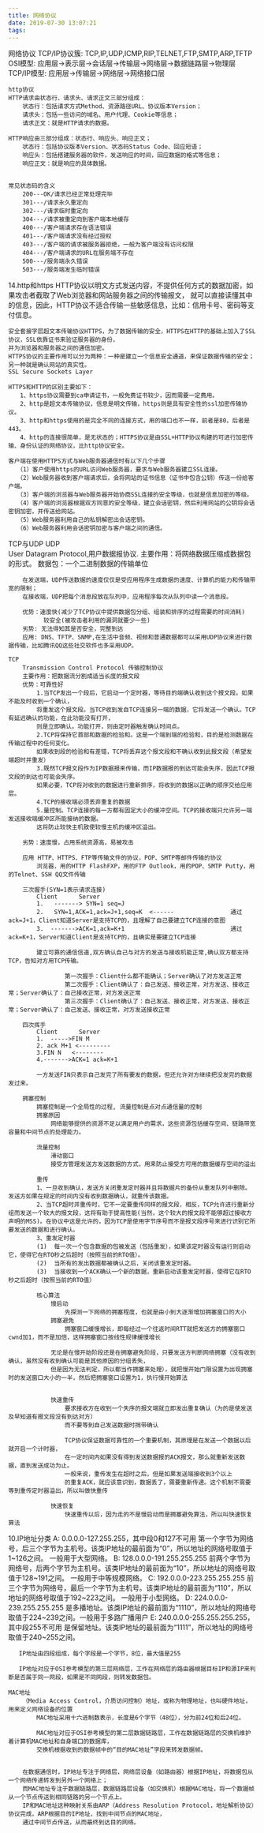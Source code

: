 ```yaml
---
title: 网络协议
date: 2019-07-30 13:07:21
tags:
---
```


网络协议
    TCP/IP协议簇: TCP,IP,UDP,ICMP,RIP,TELNET,FTP,SMTP,ARP,TFTP
    OSI模型: 应用层->表示层->会话层->传输层->网络层->数据链路层->物理层
    TCP/IP模型: 应用层->传输层->网络层->网络接口层



    http协议
    HTTP请求由状态行、请求头、请求正文三部分组成：
        状态行：包括请求方式Method、资源路径URL、协议版本Version；
        请求头：包括一些访问的域名、用户代理、Cookie等信息；
        请求正文：就是HTTP请求的数据。

    HTTP响应由三部分组成：状态行、响应头、响应正文；
        状态行：包括协议版本Version、状态码Status Code、回应短语；
        响应头：包括搭建服务器的软件，发送响应的时间，回应数据的格式等信息；
        响应正文：就是响应的具体数据。


    常见状态码的含义
        200---OK/请求已经正常处理完毕
        301---/请求永久重定向
        302---/请求临时重定向
        304---/请求被重定向到客户端本地缓存
        400---/客户端请求存在语法错误
        401---/客户端请求没有经过授权
        403---/客户端的请求被服务器拒绝，一般为客户端没有访问权限
        404---/客户端请求的URL在服务端不存在
        500---/服务端永久错误
        503---/服务端发生临时错误


14.http和https
    HTTP协议以明文方式发送内容，不提供任何方式的数据加密，如果攻击者截取了Web浏览器和网站服务器之间的传输报文，
    就可以直接读懂其中的信息，因此，HTTP协议不适合传输一些敏感信息，比如：信用卡号、密码等支付信息。

    安全套接字层超文本传输协议HTTPS，为了数据传输的安全，HTTPS在HTTP的基础上加入了SSL协议，SSL依靠证书来验证服务器的身份，
    并为浏览器和服务器之间的通信加密。
    HTTPS协议的主要作用可以分为两种：一种是建立一个信息安全通道，来保证数据传输的安全；另一种就是确认网站的真实性。
    SSL Secure Sockets Layer

    HTTPS和HTTP的区别主要如下：
    　　1、https协议需要到ca申请证书，一般免费证书较少，因而需要一定费用。
    　　2、http是超文本传输协议，信息是明文传输，https则是具有安全性的ssl加密传输协议。
    　　3、http和https使用的是完全不同的连接方式，用的端口也不一样，前者是80，后者是443。
    　　4、http的连接很简单，是无状态的；HTTPS协议是由SSL+HTTP协议构建的可进行加密传输、身份认证的网络协议，比http协议安全。

    客户端在使用HTTPS方式与Web服务器通信时有以下几个步骤
    　　（1）客户使用https的URL访问Web服务器，要求与Web服务器建立SSL连接。
    　　（2）Web服务器收到客户端请求后，会将网站的证书信息（证书中包含公钥）传送一份给客户端。
    　　（3）客户端的浏览器与Web服务器开始协商SSL连接的安全等级，也就是信息加密的等级。
    　　（4）客户端的浏览器根据双方同意的安全等级，建立会话密钥，然后利用网站的公钥将会话密钥加密，并传送给网站。
    　　（5）Web服务器利用自己的私钥解密出会话密钥。
    　　（6）Web服务器利用会话密钥加密与客户端之间的通信。


TCP与UDP
    UDP    
        User Datagram Protocol,用户数据报协议.
        主要作用：将网络数据压缩成数据包的形式。
        数据包：一个二进制数据的传输单位

        在发送端，UDP传送数据的速度仅仅是受应用程序生成数据的速度、计算机的能力和传输带宽的限制；
        在接收端，UDP把每个消息段放在队列中，应用程序每次从队列中读一个消息段。
        
        优势：速度快(减少了TCP协议中提供数据包分组、组装和排序的过程需要的时间消耗)
              较安全(被攻击者利用的漏洞就要少一些)
        劣势: 无法得知其是否安全，完整到达
        应用: DNS、TFTP、SNMP,在生活中音频、视频和普通数据都可以采用UDP协议来进行数据传输，比如腾讯QQ这些社交软件也多采用UDP。

    TCP 
        Transmission Control Protocol 传输控制协议
        主要作用：把数据流分割成适当长度的报文段
        优势：可靠性好
            1.当TCP发出一个段后，它启动一个定时器，等待目的端确认收到这个报文段。如果不能及时收到一个确认，
            将重发这个报文段。当TCP收到发自TCP连接另一端的数据，它将发送一个确认。TCP有延迟确认的功能，在此功能没有打开，
            则是立即确认。功能打开，则由定时器触发确认时间点。
            2.TCP将保持它首部和数据的检验和。这是一个端到端的检验和，目的是检测数据在传输过程中的任何变化。
            如果收到段的检验和有差错，TCP将丢弃这个报文段和不确认收到此报文段（希望发端超时并重发）
            3.既然TCP报文段作为IP数据报来传输，而IP数据报的到达可能会失序，因此TCP报文段的到达也可能会失序。
            如果必要，TCP将对收到的数据进行重新排序，将收到的数据以正确的顺序交给应用层。
            4.TCP的接收端必须丢弃重复的数据
            5.量控制。TCP连接的每一方都有固定大小的缓冲空间。TCP的接收端只允许另一端发送接收端缓冲区所能接纳的数据。
            这将防止较快主机致使较慢主机的缓冲区溢出。

        劣势：速度慢，占用系统资源高，易被攻击

        应用 HTTP、HTTPS、FTP等传输文件的协议，POP、SMTP等邮件传输的协议
            浏览器，用的HTTP FlashFXP，用的FTP Outlook，用的POP、SMTP Putty，用的Telnet、SSH QQ文件传输 

        三次握手(SYN=1表示请求连接)
            Client      Server
            1.   -------> SYN=1 seq=J
            2.   SYN=1,ACK=1,ack=J+1,seq=K  <------                通过ack=J+1，Client知道Server是支持TCP的，且理解了自己要建立TCP连接的意图
            3.  ------->ACK=1,ack=K+1                              通过ack=K+1，Server知道Client是支持TCP的，且确实是要建立TCP连接

            建立可靠的通信信道,双方确认自己与对方的发送与接收机能正常,确认双方都支持TCP，告知对方用TCP传输。

                    第一次握手：Client什么都不能确认；Server确认了对方发送正常
                    第二次握手：Client确认了：自己发送、接收正常，对方发送、接收正常；Server确认了：自己接收正常，对方发送正常
                    第三次握手：Client确认了：自己发送、接收正常，对方发送、接收正常；Server确认了：自己发送、接收正常，对方发送接收正常
            
        四次挥手
            Client      Server
            1.  ----->FIN M
            2. ack M+1 <---------
            3.FIN N   <--------
            4.------->ACK=1 ack=K+1

            一方发送FIN只表示自己发完了所有要发的数据，但还允许对方继续把没发完的数据发过来。
        
        拥塞控制
            拥塞控制是一个全局性的过程, 流量控制是点对点通信量的控制
            拥塞原因
                网络能够提供的资源不足以满足用户的需求，这些资源包括缓存空间、链路带宽容量和中间节点的处理能力。

            流量控制
                滑动窗口
                接受方管理发送方发送数据的方式，用来防止接受方可用的数据缓存空间的溢出

            重传
            1、一旦收到确认，发送方关闭重发定时器并且将数据片的备份从重发队列中删除。发送方如果在规定的时间内没有收到数据确认，就重传该数据。
            2、当TCP超时并重传时，它不一定要重传同样的报文段，相反，TCP允许进行重新分组而发送一个较大的报文段，这将有助于提高性能(当然，这个较大的报文段不能够超过接收方声明的MSS)。在协议中这是允许的，因为TCP是使用字节序号而不是报文段序号来进行识别它所要发送的数据和进行确认。
            3、重发定时器
            (1)  每一次一个包含数据的包被发送（包括重发），如果该定时器没有运行则启动它，使得它在RTO秒之后超时（按照当前的RTO值）。
            (2)  当所有的发出数据都被确认之后，关闭该重发定时器。
            (3)  当接收到一个ACK确认一个新的数据，重新启动该重发定时器，使得它在RTO秒之后超时（按照当前的RTO值）

            核心算法
                慢启动
                    先探测一下网络的拥塞程度，也就是由小到大逐渐增加拥塞窗口的大小 
                拥塞避免
                    拥塞窗口缓慢增长，即每经过一个往返时间RTT就把发送方的拥塞窗口cwnd加1，而不是加倍，这样拥塞窗口按线性规律缓慢增长

                无论是在慢开始阶段还是在拥塞避免阶段，只要发送方判断网络拥塞（没有收到确认，虽然没有收到确认可能是其他原因的分组丢失，
                但是因为无法判定，所以都当作拥塞来处理），就把慢开始门限设置为出现拥塞时的发送窗口大小的一半，然后把拥塞窗口设置为1，执行慢开始算法 


                快速重传
                    要求接收方在收到一个失序的报文端就立即发出重复确认（为的是使发送及早知道有报文段没有到达对方）
                    而不要等到自己发送数据时捎带确认

                    TCP协议保证数据可靠性的一个重要机制，其原理是在发送一个数据以后就开启一个计时器， 
                    在一定时间内如果没有得到发送数据报的ACK报文，那么就重新发送数据，直到发送成功为止。
                    一般来说，重传发生在超时之后，但是如果发送端接收到3个以上 
                    的重复ACK，就应该意识到，数据丢了，需要重新传递。这个机制不需要等到重传定时器溢出，所以叫做快重传

                快速恢复
                    快速重传以后，因为走的不是慢启动而是拥塞避免算法，所以叫快速恢复算法 




10.IP地址分类
    A: 0.0.0.0-127.255.255，其中段0和127不可用
         第一个字节为网络号，后三个字节为主机号。该类IP地址的最前面为“0”，所以地址的网络号取值于1~126之间。
     一般用于大型网络。
    B: 128.0.0.0-191.255.255.255
        前两个字节为网络号，后两个字节为主机号。该类IP地址的最前面为“10”，所以地址的网络号取值于128~191之间。
     一般用于中等规模网络。
    C: 192.0.0.0-223.255.255.255
             前三个字节为网络号，最后一个字节为主机号。该类IP地址的最前面为“110”，所以地址的网络号取值于192~223之间。
     一般用于小型网络。
    D: 224.0.0.0-239.255.255.255
        是多播地址。该类IP地址的最前面为“1110”，所以地址的网络号取值于224~239之间。一般用于多路广播用户
    E: 240.0.0.0-255.255.255.255，其中段255不可用
        是保留地址。该类IP地址的最前面为“1111”，所以地址的网络号取值于240~255之间。

       IP地址由四段组成，每个字段是一个字节，8位，最大值是255

       IP地址对应于OSI参考模型的第三层网络层，工作在网络层的路由器根据目标IP和源IP来判断是否属于同一网段，如果是不同网段，则转发数据包。

    MAC地址
        （Media Access Control，介质访问控制）地址，或称为物理地址，也叫硬件地址，用来定义网络设备的位置
            MAC地址采用十六进制数表示，长度是6个字节（48位），分为前24位和后24位。

            MAC地址对应于OSI参考模型的第二层数据链路层，工作在数据链路层的交换机维护着计算机MAC地址和自身端口的数据库，
            交换机根据收到的数据帧中的“目的MAC地址”字段来转发数据帧。    

        
        在数据通信时，IP地址专注于网络层，网络层设备（如路由器）根据IP地址，将数据包从一个网络传递转发到另外一个网络上；
        而MAC地址专注于数据链路层，数据链路层设备（如交换机）根据MAC地址，将一个数据帧从一个节点传送到相同链路的另一个节点上。
        IP和MAC地址这种映射关系由ARP（Address Resolution Protocol，地址解析协议）协议完成，ARP根据目的IP地址，找到中间节点的MAC地址，
        通过中间节点传送，从而最终到达目的网络。